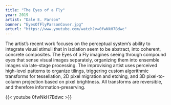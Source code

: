 ```yaml
---
title: "The Eyes of a Fly"
year: 2019
artist: "Dale E. Parson"
banner: "EyesOfFlyParsonCover.jpg"
arturl: "https://www.youtube.com/watch?v=0fwNkH7Bdwc"
---
```


The artist’s recent work focuses on the perceptual system’s ability to integrate
visual stimuli that in isolation seem to be abstract, into coherent, concrete
composites. The Eyes of a Fly imagines seeing through compound eyes that sense
visual images separately, organizing them into ensemble images via late-stage
processing. The improvising artist uses perceived high-level patterns to
organize tilings, triggering custom algorithmic transforms for tessellation, 2D
pixel migration and etching, and 3D pixel-to-column projection based on pixel
brightness. All transforms are reversible, and therefore information-preserving.

{{< youtube 0fwNkH7Bdwc >}}
